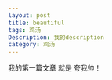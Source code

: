 ```yaml
---
layout: post
title: beautiful
tags: 鸡汤
Description: 我的description
category: 鸡汤
---
```

我的第一篇文章 就是 夸我帅！